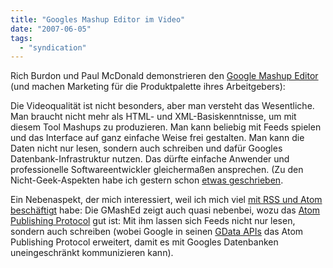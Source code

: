```yaml
---
title: "Googles Mashup Editor im Video"
date: "2007-06-05"
tags: 
  - "syndication"
---
```


Rich Burdon und Paul McDonald demonstrieren den [Google Mashup Editor](http://code.google.com/gme/index.html) (und machen Marketing für die Produktpalette ihres Arbeitgebers):

Die Videoqualität ist nicht besonders, aber man versteht das Wesentliche. Man braucht nicht mehr als HTML- und XML-Basiskenntnisse, um mit diesem Tool Mashups zu produzieren. Man kann beliebig mit Feeds spielen und das Interface auf ganz einfache Weise frei gestalten. Man kann die Daten nicht nur lesen, sondern auch schreiben und dafür Googles Datenbank-Infrastruktur nutzen. Das dürfte einfache Anwender und professionelle Softwareentwickler gleichermaßen ansprechen. (Zu den Nicht-Geek-Aspekten habe ich gestern schon [etwas geschrieben](http://heinz.typepad.com/lostandfound/2007/06/googles_mashup_.html "Mashups für Medienleute").

Ein Nebenaspekt, der mich interessiert, weil ich mich viel [mit RSS und Atom beschäftigt](http://www.galileocomputing.de/katalog/buecher/titel/gp/titelID-865 "Galileo Computing: Newsfeeds mit RSS und Atom") habe: Die GMashEd zeigt auch quasi nebenbei, wozu das [Atom Publishing Protocol](http://tools.ietf.org/html/draft-ietf-atompub-protocol-15 "The Atom Publishing Protocol — draft-ietf-atompub-protocol-15.txt") gut ist: Mit ihm lassen sich Feeds nicht nur lesen, sondern auch schreiben (wobei Google in seinen [GData APIs](http://code.google.com/apis/gdata/index.html "Google Data APIs (Beta) Developer's Guide") das Atom Publishing Protocol erweitert, damit es mit Googles Datenbanken uneingeschränkt kommunizieren kann).
